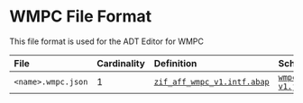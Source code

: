 # WMPC File Format
This file format is used for the ADT Editor for WMPC

File | Cardinality | Definition | Schema | Example
:--- | :---  | :--- | :--- | :---
`<name>.wmpc.json` | 1 | [`zif_aff_wmpc_v1.intf.abap`](./type/zif_aff_wmpc_v1.intf.abap) | [`wmpc-v1.json`](./wmpc-v1.json) | [`z_aff_example_wmpc.wmpc.json`](./examples/z_aff_example_wmpc.wmpc.json)
